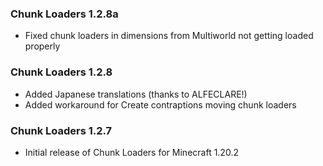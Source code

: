### Chunk Loaders 1.2.8a
- Fixed chunk loaders in dimensions from Multiworld not getting loaded properly

### Chunk Loaders 1.2.8
- Added Japanese translations (thanks to ALFECLARE!)
- Added workaround for Create contraptions moving chunk loaders

### Chunk Loaders 1.2.7
- Initial release of Chunk Loaders for Minecraft 1.20.2
